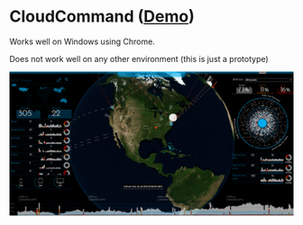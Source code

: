 # CloudCommand ([Demo](https://ryangrossGitHub.github.io/cloudcommand/))

Works well on Windows using Chrome.

Does not work well on any other environment (this is just a prototype)

![Alt text](images/Capture.PNG?raw=true)
